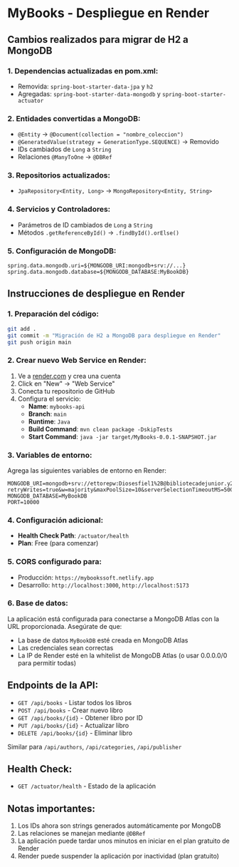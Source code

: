 # MyBooks - Despliegue en Render

## Cambios realizados para migrar de H2 a MongoDB

### 1. Dependencias actualizadas en pom.xml:
- Removida: `spring-boot-starter-data-jpa` y `h2`
- Agregadas: `spring-boot-starter-data-mongodb` y `spring-boot-starter-actuator`

### 2. Entidades convertidas a MongoDB:
- `@Entity` → `@Document(collection = "nombre_coleccion")`
- `@GeneratedValue(strategy = GenerationType.SEQUENCE)` → Removido
- IDs cambiados de `Long` a `String`
- Relaciones `@ManyToOne` → `@DBRef`

### 3. Repositorios actualizados:
- `JpaRepository<Entity, Long>` → `MongoRepository<Entity, String>`

### 4. Servicios y Controladores:
- Parámetros de ID cambiados de `Long` a `String`
- Métodos `.getReferenceById()` → `.findById().orElse()`

### 5. Configuración de MongoDB:
```properties
spring.data.mongodb.uri=${MONGODB_URI:mongodb+srv://...}
spring.data.mongodb.database=${MONGODB_DATABASE:MyBookDB}
```

## Instrucciones de despliegue en Render

### 1. Preparación del código:
```bash
git add .
git commit -m "Migración de H2 a MongoDB para despliegue en Render"
git push origin main
```

### 2. Crear nuevo Web Service en Render:
1. Ve a [render.com](https://render.com) y crea una cuenta
2. Click en "New" → "Web Service"
3. Conecta tu repositorio de GitHub
4. Configura el servicio:
   - **Name**: `mybooks-api`
   - **Branch**: `main`
   - **Runtime**: `Java`
   - **Build Command**: `mvn clean package -DskipTests`
   - **Start Command**: `java -jar target/MyBooks-0.0.1-SNAPSHOT.jar`

### 3. Variables de entorno:
Agrega las siguientes variables de entorno en Render:
```
MONGODB_URI=mongodb+srv://ettorepw:Diosesfiel1%2B@bibliotecadejunior.y2xvybm.mongodb.net/MyBookDB?retryWrites=true&w=majority&maxPoolSize=10&serverSelectionTimeoutMS=5000&connectTimeoutMS=10000&socketTimeoutMS=0
MONGODB_DATABASE=MyBookDB
PORT=10000
```

### 4. Configuración adicional:
- **Health Check Path**: `/actuator/health`
- **Plan**: Free (para comenzar)

### 5. CORS configurado para:
- Producción: `https://mybookssoft.netlify.app`
- Desarrollo: `http://localhost:3000`, `http://localhost:5173`

### 6. Base de datos:
La aplicación está configurada para conectarse a MongoDB Atlas con la URL proporcionada. Asegúrate de que:
- La base de datos `MyBookDB` esté creada en MongoDB Atlas
- Las credenciales sean correctas
- La IP de Render esté en la whitelist de MongoDB Atlas (o usar 0.0.0.0/0 para permitir todas)

## Endpoints de la API:
- `GET /api/books` - Listar todos los libros
- `POST /api/books` - Crear nuevo libro
- `GET /api/books/{id}` - Obtener libro por ID
- `PUT /api/books/{id}` - Actualizar libro
- `DELETE /api/books/{id}` - Eliminar libro

Similar para `/api/authors`, `/api/categories`, `/api/publisher`

## Health Check:
- `GET /actuator/health` - Estado de la aplicación

## Notas importantes:
1. Los IDs ahora son strings generados automáticamente por MongoDB
2. Las relaciones se manejan mediante `@DBRef`
3. La aplicación puede tardar unos minutos en iniciar en el plan gratuito de Render
4. Render puede suspender la aplicación por inactividad (plan gratuito)
